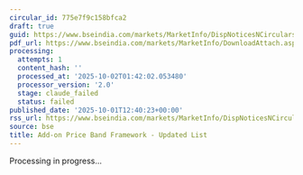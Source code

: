 ```yaml
---
circular_id: 775e7f9c158bfca2
draft: true
guid: https://www.bseindia.com/markets/MarketInfo/DispNoticesNCirculars.aspx?Noticeid={BE7E312A-BB4A-4C58-9888-E117CA4D06DF}&noticeno=20251001-43&dt=10/01/2025&icount=43&totcount=83&flag=0
pdf_url: https://www.bseindia.com/markets/MarketInfo/DownloadAttach.aspx?id=20251001-43&attachedId=7f03cefc-dd7b-4f43-9132-c1a4cf762a28
processing:
  attempts: 1
  content_hash: ''
  processed_at: '2025-10-02T01:42:02.053480'
  processor_version: '2.0'
  stage: claude_failed
  status: failed
published_date: '2025-10-01T12:40:23+00:00'
rss_url: https://www.bseindia.com/markets/MarketInfo/DispNoticesNCirculars.aspx?Noticeid={BE7E312A-BB4A-4C58-9888-E117CA4D06DF}&noticeno=20251001-43&dt=10/01/2025&icount=43&totcount=83&flag=0
source: bse
title: Add-on Price Band Framework - Updated List
---
```


Processing in progress...